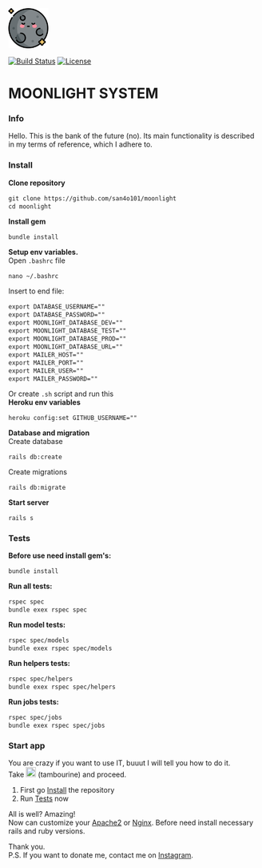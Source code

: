<img src="public/images/moon_logo.svg" alt="Logotype" height="80px" width="80px">
<br>

[![Build Status](https://travis-ci.org/san4o101/moonlight.svg?branch=master)](https://travis-ci.org/san4o101/moonlight)
[![License](http://img.shields.io/:license-mit-blue.svg)](http://badges.mit-license.org)
# MOONLIGHT SYSTEM

### Info
Hello. This is the bank of the future (no). 
Its main functionality is described in my terms of reference, 
which I adhere to.
### Install
<b>Clone repository</b>
```
git clone https://github.com/san4o101/moonlight
cd moonlight
```
<b>Install gem</b>
```
bundle install
```
<b>Setup env variables.</b> <br>
Open ```.bashrc``` file
```
nano ~/.bashrc
```
Insert to end file:
```
export DATABASE_USERNAME=""
export DATABASE_PASSWORD=""
export MOONLIGHT_DATABASE_DEV=""
export MOONLIGHT_DATABASE_TEST=""
export MOONLIGHT_DATABASE_PROD=""
export MOONLIGHT_DATABASE_URL=""
export MAILER_HOST=""
export MAILER_PORT=""
export MAILER_USER=""
export MAILER_PASSWORD=""
```
Or create ```.sh``` script and run this <br>
<b>Heroku env variables</b><br>
```
heroku config:set GITHUB_USERNAME=""
```
<b>Database and migration</b> <br>
Create database
```
rails db:create
```
Create migrations
```
rails db:migrate
```
<b>Start server</b>
```
rails s
```
### Tests
<b>Before use need install gem's:</b> <br>
```
bundle install
```
<b>Run all tests:</b>
```
rspec spec
bundle exex rspec spec
```
<b>Run model tests:</b>
```
rspec spec/models
bundle exex rspec spec/models
```
<b>Run helpers tests:</b>
```
rspec spec/helpers
bundle exex rspec spec/helpers
```
<b>Run jobs tests:</b>
```
rspec spec/jobs
bundle exex rspec spec/jobs
```
### Start app
You are crazy if you want to use IT, buuut I will tell you how to do it. <br>
Take <img src="https://image.flaticon.com/icons/svg/689/689876.svg" height="20px" width="20px"> (tambourine) and proceed.
1. First go [Install] the repository
2. Run [Tests] now

All is well? Amazing! <br>
Now can customize your [Apache2] or [Nginx]. Before need install necessary rails and ruby versions.

Thank you. <br>
P.S. If you want to donate me, contact me on [Instagram]. 

[install]: https://github.com/san4o101/moonlight#install
[tests]: https://github.com/san4o101/moonlight#tests
[apache2]: https://www.digitalocean.com/community/tutorials/how-to-deploy-a-rails-app-with-passenger-and-apache-on-ubuntu-14-04#step-4-%E2%80%94-install-apache
[nginx]: https://www.digitalocean.com/community/tutorials/how-to-deploy-a-rails-app-with-passenger-and-nginx-on-ubuntu-14-04#step-five-%E2%80%94-install-passenger-and-nginx
[instagram]: https://www.instagram.com/sanya._.s